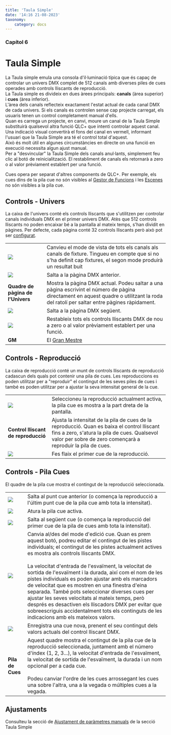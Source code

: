```yaml
---
title: 'Taula Simple'
date: '14:16 21-08-2023'
taxonomy:
    category: docs
---
```


<style>
    #chapter p {
        text-align: left;
    }
</style>
### Capítol 6

# Taula Simple

La Taula simple emula una consola d'il·luminació típica que és capaç de controlar un univers DMX complet de 512 canals amb diverses piles de cues operades amb controls lliscants de reproducció.  
La Taula simple es divideix en dues àrees principals: **canals** (àrea superior) i **cues** (àrea inferior).  
L'àrea dels canals reflecteix exactament l'estat actual de cada canal DMX de cada univers. Si els canals es controlen sense cap projecte carregat, els usuaris tenen un control completament manual d'ells.  
Quan es carrega un projecte, en canvi, moure un canal de la Taula Simple substituirà qualsevol altra funció QLC+ que intenti controlar aquest canal. Una indicació visual convertirà el fons del canal en vermell, informant l'usuari que la Taula Simple ara té el control total d'aquest.  
Això és molt útil en algunes circumstàncies en directe on una funció en execució necessita algun ajust manual.  
Per a "desvincular" la Taula Simple dels canals anul·lants, simplement feu clic al botó de reinicialització. El restabliment de canals els retornarà a zero o al valor prèviament establert per una funció.

Cues opera per separat d'altres components de QLC+. Per exemple, els cues dins de la pila cue no són visibles al [Gestor de Funcions](/gestor-de-funcions) i les [Escenes](/basics/glossary-and-concepts#escena) no són visibles a la pila cue.

Controls - Univers
-------------------

La caixa de l'univers conté els controls lliscants que s'utilitzen per controlar canals individuals DMX en el primer univers DMX. Atès que 512 controls lliscants no poden encaixar bé a la pantalla al mateix temps, s'han dividit en pàgines. Per defecte, cada pàgina conté 32 controls lliscants però això pot ser [configurat](#ajustaments).

|     |     |
| --- | --- |
| ![](/basics/tabview.png) | Canvieu el mode de vista de tots els canals als canals de fixture. Tingueu en compte que si no s'ha definit cap fixtures, el segon mode produirà un resultat buit |
| ![](/basics/back.png) | Salta a la pàgina DMX anterior. |
| **Quadre de pàgina de l'Univers** | Mostra la pàgina DMX actual. Podeu saltar a una pàgina escrivint el número de pàgina directament en aquest quadre o utilitzant la roda del ratolí per saltar entre pàgines ràpidament. |
| ![](/basics/forward.png) | Salta a la pàgina DMX següent. |
| ![](/basics/fileclose.png) | Restableix tots els controls lliscants DMX de nou a zero o al valor prèviament establert per una funció. |
| **GM** | El [Gran Mestre](/basics/glossary-and-concepts#gran-mestre) |

Controls - Reproducció
-------------------

La caixa de reproducció conté un munt de controls lliscants de reproducció cadascun dels quals pot contenir una pila de cues. Les reproduccions es poden utilitzar per a "reproduir" el contingut de les seves piles de cues i també es poden utilitzar per a ajustar la seva intensitat general de la cue.

|     |     |
| --- | --- |
| ![](/basics/check.png) | Seleccioneu la reproducció actualment activa, la pila cue es mostra a la part dreta de la pantalla. |
| **Control lliscant de reproducció** | Ajusta la intensitat de la pila de cues de la reproducció. Quan es baixa el control lliscant fins a zero, s'atura la pila de cues. Qualsevol valor per sobre de zero començarà a reproduir la pila de cues. |
| ![](/basics/flash.png) | Fes flaix el primer cue de la reproducció. |

Controls - Pila Cues
--------------------

El quadre de la pila cue mostra el contingut de la reproducció seleccionada.

|     |     |
| --- | --- |
| ![](/basics/back.png) | Salta al punt cue anterior (o comença la reproducció a l'últim punt cue de la pila cue amb tota la intensitat). |
| ![](/basics/player_stop.png) | Atura la pila cue activa. |
| ![](/basics/forward.png) | Salta al següent cue (o comença la reproducció del primer cue de la pila de cues amb tota la intensitat). |
| ![](/basics/edit.png) | Canvia al/des del mode d'edició cue. Quan es prem aquest botó, podreu editar el contingut de les pistes individuals; el contingut de les pistes actualment actives es mostra als controls lliscants DMX.<br><br>La velocitat d'entrada de l'esvaïment, la velocitat de sortida de l'esvaïment i la durada, així com el nom de les pistes individuals es poden ajustar amb els marcadors de velocitat que es mostren en una finestra d'eina separada. També pots seleccionar diverses cues per ajustar les seves velocitats al mateix temps, però després es desactiven els lliscadors DMX per evitar que sobreescriguis accidentalment tots els continguts de les indicacions amb els mateixos valors. |
| ![](/basics/record.png) | Enregistra una cue nova, prenent el seu contingut dels valors actuals del control lliscant DMX. |
| **Pila de Cues** | Aquest quadre mostra el contingut de la pila cue de la reproducció seleccionada, juntament amb el número d'índex (1, 2, 3...), la velocitat d'entrada de l'esvaïment, la velocitat de sortida de l'esvaïment, la durada i un nom opcional per a cada cue.<br><br>Podeu canviar l'ordre de les cues arrossegant les cues una sobre l'altra, una a la vegada o múltiples cues a la vegada. |

[](#Tuning)

Ajustaments
------

Consulteu la secció de [Ajustament de paràmetres manuals](/advanced/parameters-tuning#1-taula-simple) de la secció Taula Simple
